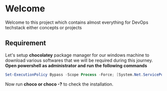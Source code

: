 # Welcome
Welcome to this project which contains almost everything for DevOps techstack either concepts or projects

## Requirement
Let's setup **chocolatey** package manager for our windows machine to download various softwares that we will be required during this journey. </br>
**Open powershell as administrator and run the following commands**
```powershell
Set-ExecutionPolicy Bypass -Scope Process -Force; [System.Net.ServicePointManager]::SecurityProtocol = [System.Net.ServicePointManager]::SecurityProtocol -bor 3072; iex ((New-Object System.Net.WebClient).DownloadString('https://community.chocolatey.org/install.ps1'))
```
Now run **choco or choco -?** to check the installation.
